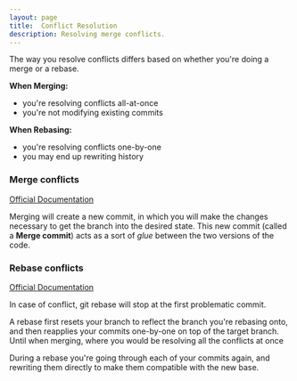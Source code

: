 ```yaml
---
layout: page
title:  Conflict Resolution
description: Resolving merge conflicts.
---
```

The way you resolve conflicts differs based on whether you're doing a merge or a rebase.

**When Merging:**
- you're resolving conflicts all-at-once
- you're not modifying existing commits

**When Rebasing:**
- you're resolving conflicts one-by-one
- you may end up rewriting history

### Merge conflicts
[Official Documentation](https://git-scm.com/docs/git-merge#_how_conflicts_are_presented)

Merging will create a new commit, in which you will make the changes necessary
to get the branch into the desired state. This new commit (called a **Merge commit**)
acts as a sort of _glue_ between the two versions of the code.

### Rebase conflicts
[Official Documentation](https://git-scm.com/docs/git-rebase)

In case of conflict, git rebase will stop at the first problematic commit.

A rebase first resets your branch to reflect the branch you're rebasing onto,
and then reapplies your commits one-by-one on top of the target branch.
Until when merging, where you would be resolving all the conflicts at once

During a rebase you're going through each of your commits again, and rewriting them directly
to make them compatible with the new base.
